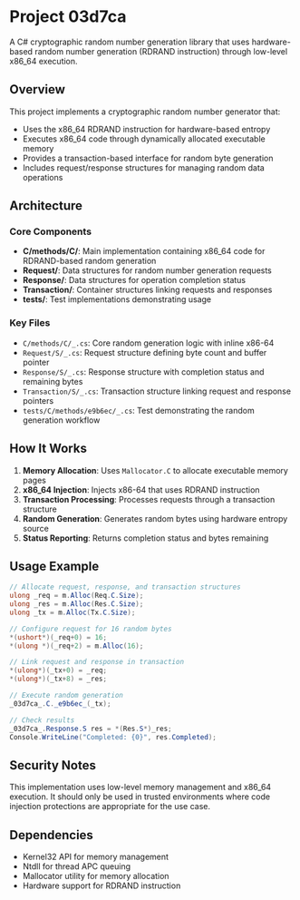 # Project 03d7ca

A C# cryptographic random number generation library that uses hardware-based random number generation (RDRAND instruction) through low-level x86_64 execution.

## Overview

This project implements a cryptographic random number generator that:
- Uses the x86_64 RDRAND instruction for hardware-based entropy
- Executes x86_64 code through dynamically allocated executable memory
- Provides a transaction-based interface for random byte generation
- Includes request/response structures for managing random data operations

## Architecture

### Core Components

- **C/methods/C/**: Main implementation containing x86_64 code for RDRAND-based random generation
- **Request/**: Data structures for random number generation requests
- **Response/**: Data structures for operation completion status  
- **Transaction/**: Container structures linking requests and responses
- **tests/**: Test implementations demonstrating usage

### Key Files

- `C/methods/C/_.cs`: Core random generation logic with inline x86-64
- `Request/S/_.cs`: Request structure defining byte count and buffer pointer
- `Response/S/_.cs`: Response structure with completion status and remaining bytes
- `Transaction/S/_.cs`: Transaction structure linking request and response pointers
- `tests/C/methods/e9b6ec/_.cs`: Test demonstrating the random generation workflow

## How It Works

1. **Memory Allocation**: Uses `Mallocator.C` to allocate executable memory pages
2. **x86_64 Injection**: Injects x86-64 that uses RDRAND instruction
3. **Transaction Processing**: Processes requests through a transaction structure
4. **Random Generation**: Generates random bytes using hardware entropy source
5. **Status Reporting**: Returns completion status and bytes remaining

## Usage Example

```csharp
// Allocate request, response, and transaction structures
ulong _req = m.Alloc(Req.C.Size);
ulong _res = m.Alloc(Res.C.Size);
ulong _tx = m.Alloc(Tx.C.Size);

// Configure request for 16 random bytes
*(ushort*)(_req+0) = 16;
*(ulong *)(_req+2) = m.Alloc(16);

// Link request and response in transaction
*(ulong*)(_tx+0) = _req;
*(ulong*)(_tx+8) = _res;

// Execute random generation
_03d7ca_.C._e9b6ec_(_tx);

// Check results
_03d7ca_.Response.S res = *(Res.S*)_res;
Console.WriteLine("Completed: {0}", res.Completed);
```

## Security Notes

This implementation uses low-level memory management and x86_64 execution. It should only be used in trusted environments where code injection protections are appropriate for the use case.

## Dependencies

- Kernel32 API for memory management
- Ntdll for thread APC queuing
- Mallocator utility for memory allocation
- Hardware support for RDRAND instruction